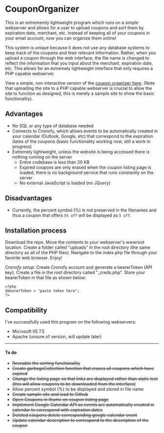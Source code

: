 # CouponOrganizer
This is an extrememly lightweight program which runs on a simple webserver and allows for a user to upload coupons and sort them by expiration date, merchant, etc. Instead of keeping all of your coupons in your email account, now you can organize them online!

This system is unique because it does not use any database systems to keep track of the coupons and their relevant information. Rather, when you upload a coupon through the web interface, the file name is changed to reflect the information that you input about the merchant, expiration date, etc. This allows for an extremely lightweight interface that only requires a PHP capable webserver.

View a simple, non interactive version of the <a target="_blank" href="https://stevenmassaro.github.io/CouponOrganizer/SampleSite/index.html">coupon organizer here</a>.
  (Note that uploading the site to a PHP capable webserver is crucial to allow the site to function as designed, this is merely a sample site to show the basic functionality).

## Advantages
- No SQL or any type of database needed
- Connects to Cronofy, which allows events to be automatically created in your calendar (Outlook, Google, etc) that correspond to the expiration dates of the coupons (basic functionality working now, still a work in progress)
- Extremely lightweight, unless the website is being accessed there is nothing running on the server
  - Entire codebase is less than 20 KB
  - Expired coupons are only erased when the coupon listing page is loaded, there is no background service that runs constantly on the server
  - No external JavaScript is loaded (no JQuery)
  
## Disadvantages
- Currently, the percent symbol (%) is not preserved in the filenames and thus a coupon that offers `5% off` will be displayed as `5 off`.


## Installation process
Download the repo. Move the contents to your webserver's wwwroot location. Create a folder called "uploads" in the root directory (the same directory as all of the PHP files). Navigate to the index.php file through your favorite web browser. Enjoy!

*Cronofy setup:*
Create Cronofy account and generate a bearerToken (API key). Create a file in the root directory called "\_creds.php". Store your bearerToken in that file as shown below:
```
<?php
$bearerToken = "paste token here";
?>
```

## Compatibility
I've successfully used this program on the following webservers:
- Microsoft IIS 7.5
- Apache (unsure of version, will update later)
---
#### To do
- ~~Reenable the sorting functionality~~
- ~~Create garbageCollection function that erases all coupons which have expired~~
- ~~Change the listing page so that links are displayed rather than static text (this will allow coupons to be downloaded from the interface)~~
- Allow percent symbol (%) to be displayed and stored in file name
- ~~Create sample site and load to Github~~
- ~~Open Coupons in iframe on coupon listing page~~
- ~~Implement Google Calendar API so events are automatically created in calendar to correspond with expiration dates~~
- ~~Deleted coupons delete corresponding google calendar event~~
- ~~Update calendar description to correspond to the description of the coupon~~
